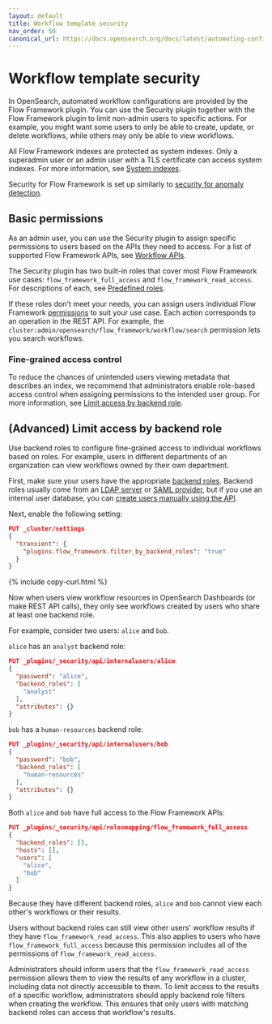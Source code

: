 ```yaml
---
layout: default
title: Workflow template security
nav_order: 50
canonical_url: https://docs.opensearch.org/docs/latest/automating-configurations/workflow-security/
---
```


# Workflow template security

In OpenSearch, automated workflow configurations are provided by the Flow Framework plugin. You can use the Security plugin together with the Flow Framework plugin to limit non-admin users to specific actions. For example, you might want some users to only be able to create, update, or delete workflows, while others may only be able to view workflows.

All Flow Framework indexes are protected as system indexes. Only a superadmin user or an admin user with a TLS certificate can access system indexes. For more information, see [System indexes]({{site.url}}{{site.baseurl}}/security/configuration/system-indices/).

Security for Flow Framework is set up similarly to [security for anomaly detection]({{site.url}}{{site.baseurl}}/monitoring-plugins/ad/security/).

## Basic permissions

As an admin user, you can use the Security plugin to assign specific permissions to users based on the APIs they need to access. For a list of supported Flow Framework APIs, see [Workflow APIs]({{site.url}}{{site.baseurl}}/automating-configurations/api/index/).

The Security plugin has two built-in roles that cover most Flow Framework use cases: `flow_framework_full_access` and `flow_framework_read_access`. For descriptions of each, see [Predefined roles]({{site.url}}{{site.baseurl}}/security/access-control/users-roles#predefined-roles).

If these roles don't meet your needs, you can assign users individual Flow Framework [permissions]({{site.url}}{{site.baseurl}}/security/access-control/permissions/) to suit your use case. Each action corresponds to an operation in the REST API. For example, the `cluster:admin/opensearch/flow_framework/workflow/search` permission lets you search workflows.

### Fine-grained access control

To reduce the chances of unintended users viewing metadata that describes an index, we recommend that administrators enable role-based access control when assigning permissions to the intended user group. For more information, see [Limit access by backend role](#advanced-limit-access-by-backend-role).

## (Advanced) Limit access by backend role

Use backend roles to configure fine-grained access to individual workflows based on roles. For example, users in different departments of an organization can view workflows owned by their own department.

First, make sure your users have the appropriate [backend roles]({{site.url}}{{site.baseurl}}/security/access-control/index/). Backend roles usually come from an [LDAP server]({{site.url}}{{site.baseurl}}/security/configuration/ldap/) or [SAML provider]({{site.url}}{{site.baseurl}}/security/configuration/saml/), but if you use an internal user database, you can [create users manually using the API]({{site.url}}{{site.baseurl}}/security/access-control/api#create-user).

Next, enable the following setting:

```json
PUT _cluster/settings
{
  "transient": {
    "plugins.flow_framework.filter_by_backend_roles": "true"
  }
}
```
{% include copy-curl.html %}

Now when users view workflow resources in OpenSearch Dashboards (or make REST API calls), they only see workflows created by users who share at least one backend role.

For example, consider two users: `alice` and `bob`.

`alice` has an `analyst` backend role:

```json
PUT _plugins/_security/api/internalusers/alice
{
  "password": "alice",
  "backend_roles": [
    "analyst"
  ],
  "attributes": {}
}
```

`bob` has a `human-resources` backend role:

```json
PUT _plugins/_security/api/internalusers/bob
{
  "password": "bob",
  "backend_roles": [
    "human-resources"
  ],
  "attributes": {}
}
```

Both `alice` and `bob` have full access to the Flow Framework APIs:

```json
PUT _plugins/_security/api/rolesmapping/flow_framework_full_access
{
  "backend_roles": [],
  "hosts": [],
  "users": [
    "alice",
    "bob"
  ]
}
```

Because they have different backend roles, `alice` and `bob` cannot view each other's workflows or their results.

Users without backend roles can still view other users' workflow results if they have `flow_framework_read_access`. This also applies to users who have `flow_framework_full_access` because this permission includes all of the permissions of `flow_framework_read_access`. 

Administrators should inform users that the `flow_framework_read_access` permission allows them to view the results of any workflow in a cluster, including data not directly accessible to them. To limit access to the results of a specific workflow, administrators should apply backend role filters when creating the workflow. This ensures that only users with matching backend roles can access that workflow's results.